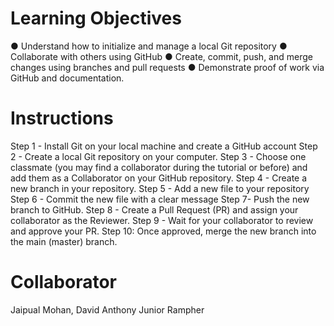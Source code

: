 # Learning Objectives
● Understand how to initialize and manage a local Git repository
● Collaborate with others using GitHub
● Create, commit, push, and merge changes using branches and pull requests
● Demonstrate proof of work via GitHub and documentation.

# Instructions
Step 1 - Install Git on your local machine and create a GitHub account
Step 2 - Create a local Git repository on your computer.
Step 3 - Choose one classmate (you may find a collaborator during the tutorial or before) and
add them as a Collaborator on your GitHub repository.
Step 4 - Create a new branch in your repository.
Step 5 - Add a new file to your repository
Step 6 - Commit the new file with a clear message
Step 7- Push the new branch to GitHub.
Step 8 - Create a Pull Request (PR) and assign your collaborator as the Reviewer.
Step 9 - Wait for your collaborator to review and approve your PR.
Step 10: Once approved, merge the new branch into the main (master) branch.

# Collaborator
Jaipual Mohan,
David Anthony Junior Rampher
